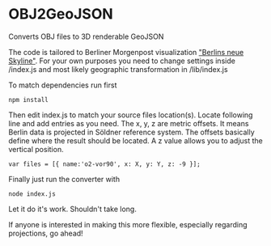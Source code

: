 # OBJ2GeoJSON
Converts OBJ files to 3D renderable GeoJSON

The code is tailored to Berliner Morgenpost visualization <a href="http://interaktiv.morgenpost.de/berlins-neue-skyline/">"Berlins neue Skyline"</a>.
For your own purposes you need to change settings inside /index.js and most likely geographic transformation in /lib/index.js

To match dependencies run first

~~~
npm install
~~~~

Then edit index.js to match your source files location(s). Locate following line and add entries as you need.
The x, y, z are metric offsets. It means Berlin data is projected in Söldner reference system. The offsets basically 
define where the result should be located. A z value allows you to adjust the vertical position.

~~~
var files = [{ name:'o2-vor90', x: X, y: Y, z: -9 }];
~~~

Finally just run the converter with

~~~
node index.js
~~~

Let it do it's work. Shouldn't take long.

If anyone is interested in making this more flexible, especially regarding projections, go ahead!
